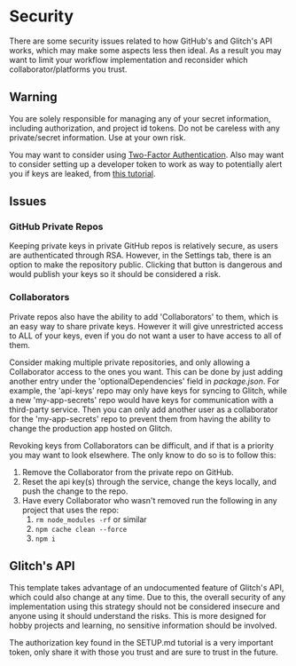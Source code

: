# Security

There are some security issues related to how GitHub's and Glitch's API works, which may make some aspects less then ideal. As a result you may want to limit your workflow implementation and reconsider which collaborator/platforms you trust. 

## Warning

You are solely responsible for managing any of your secret information, including authorization, and project id tokens. 
Do not be careless with any private/secret information. Use at your own risk.

You may want to consider using [Two-Factor Authentication](https://help.github.com/en/articles/securing-your-account-with-two-factor-authentication-2fa).
Also may want to consider setting up a developer token to work as way to potentially alert you if keys are leaked, from [this tutorial](https://github.com/UXSoc/UX-glitch/blob/master/Documentation/EXTRAS.md#improve-security).

## Issues
 
### GitHub Private Repos

Keeping private keys in private GitHub repos is relatively secure, as users are authenticated through RSA. However, in the Settings tab, there is an option to make the repository public. Clicking that button is dangerous and would publish your keys so it should be considered a risk.

### Collaborators

Private repos also have the ability to add 'Collaborators' to them, which is an easy way to share private keys. However it will give
unrestricted access to ALL of your keys, even if you do not want a user to have access to all of them.

Consider making multiple private repositories, and only allowing a Collaborator access to the ones you want.
This can be done by just adding another entry under the 'optionalDependencies' field in *package.json*. 
For example, the 'api-keys' repo may only have keys for syncing to Glitch, while a new 'my-app-secrets' repo 
would have keys for communication with a third-party service. Then you can only add another user as a 
collaborator for the 'my-app-secrets' repo to prevent them from having the ability to change the production
app hosted on Glitch.

Revoking keys from Collaborators can be difficult, and if that is a priority you may want to look elsewhere.
The only know to do so is to follow this:
1. Remove the Collaborator from the private repo on GitHub.
1. Reset the api key(s) through the service, change the keys locally, and push the change to the repo.
1. Have every Collaborator who wasn't removed run the following in any project that uses the repo:
    1. `rm node_modules -rf` or similar
    1. `npm cache clean --force`
    1. `npm i`

## Glitch's API
This template takes advantage of an undocumented feature of Glitch's API, which could also change at any time.
Due to this, the overall security of any implementation using this strategy should not 
be considered insecure and anyone using it should understand the risks. This is more designed for 
hobby projects and learning, no sensitive information should be involved. 

The authorization key found in the SETUP.md tutorial is a very important token, only share it with
those you trust and are sure to trust in the future.